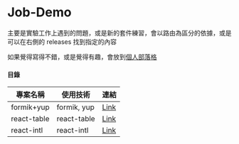 # Job-Demo

主要是實驗工作上遇到的問題，或是新的套件練習，會以路由為區分的依據，或是可以在右側的 releases 找到指定的內容

如果覺得寫得不錯，或是覺得有趣，會放到[個人部落格](https://janlin002.github.io/)

#### 目錄

|  專案名稱  | 使用技術 |  連結  |
|-----------|--------|--------|
|formik+yup|formik, yup|[Link](https://github.com/janlin002/Job-Demo/tree/master/src/Demo/Formik-Yup)
|react-table|react-table|[Link]()
|react-intl|react-intl|[Link](https://github.com/janlin002/Job-Demo/tree/master/src/Demo/React-intl)
